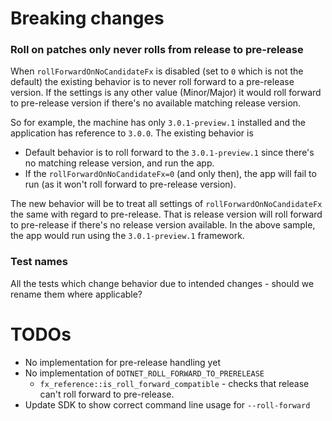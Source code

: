 # Breaking changes

### Roll on patches only never rolls from release to pre-release
When `rollForwardOnNoCandidateFx` is disabled (set to `0` which is not the default) the existing behavior is to never roll forward to a pre-release version. If the settings is any other value (Minor/Major) it would roll forward to pre-release version if there's no available matching release version.

So for example, the machine has only `3.0.1-preview.1` installed and the application has reference to `3.0.0`. The existing behavior is
* Default behavior is to roll forward to the `3.0.1-preview.1` since there's no matching release version, and run the app.
* If the `rollForwardOnNoCandidateFx=0` (and only then), the app will fail to run (as it won't roll forward to pre-release version).

The new behavior will be to treat all settings of `rollForwardOnNoCandidateFx` the same with regard to pre-release. That is release version will roll forward to pre-release if there's no release version available. In the above sample, the app would run using the `3.0.1-preview.1` framework.

### Test names
All the tests which change behavior due to intended changes - should we rename them where applicable?

# TODOs

* No implementation for pre-release handling yet
* No implementation of `DOTNET_ROLL_FORWARD_TO_PRERELEASE`
  * `fx_reference::is_roll_forward_compatible` - checks that release can't roll forward to pre-release.
* Update SDK to show correct command line usage for `--roll-forward`
